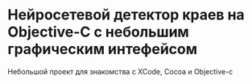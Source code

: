 # Нейросетевой детектор краев на Objective-C с небольшим графическим интефейсом 
Небольшой проект для знакомства с XCode, Cocoa и Objective-c
